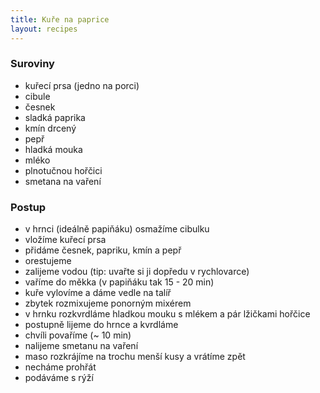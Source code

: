 ```yaml
---
title: Kuře na paprice
layout: recipes
---
```


### Suroviny
- kuřecí prsa (jedno na porci)
- cibule
- česnek
- sladká paprika
- kmín drcený
- pepř
- hladká mouka
- mléko
- plnotučnou hořčici
- smetana na vaření

### Postup
- v hrnci (ideálně papiňáku) osmažíme cibulku
- vložíme kuřecí prsa
- přidáme česnek, papriku, kmín a pepř
- orestujeme
- zalijeme vodou (tip: uvařte si ji dopředu v rychlovarce)
- vaříme do měkka (v papiňáku tak 15 - 20 min)
- kuře vylovíme a dáme vedle na talíř
- zbytek rozmixujeme ponorným mixérem
- v hrnku rozkvrdláme hladkou mouku s mlékem a pár lžičkami hořčice
- postupně lijeme do hrnce a kvrdláme
- chvíli povaříme (~ 10 min)
- nalijeme smetanu na vaření
- maso rozkrájíme na trochu menší kusy a vrátíme zpět
- necháme prohřát
- podáváme s rýží
